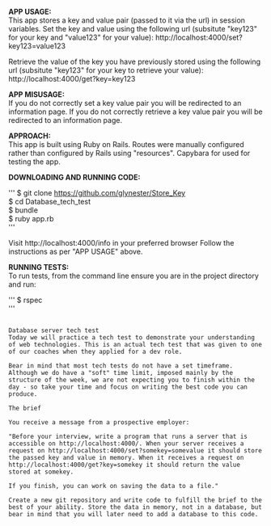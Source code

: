 **APP USAGE:**  
This app stores a key and value pair (passed to it via the url) in session variables.
Set the key and value using the following url
(subsitute "key123" for your key and "value123" for your value):
http://localhost:4000/set?key123=value123

Retrieve the value of the key you have previously stored using the following url
(subsitute "key123" for your key to retrieve your value):
http://localhost:4000/get?key=key123

**APP MISUSAGE:**  
If you do not correctly set a key value pair you will be redirected to an information page.
If you do not correctly retrieve a key value pair you will be redirected to an information page.

**APPROACH:**  
This app is built using Ruby on Rails.
Routes were manually configured rather than configured by Rails using "resources".
Capybara for used for testing the app.

**DOWNLOADING AND RUNNING CODE:**  

'''
$ git clone https://github.com/glynester/Store_Key  
$ cd Database_tech_test  
$ bundle  
$ ruby app.rb  
'''

Visit http://localhost:4000/info in your preferred browser
Follow the instructions as per "APP USAGE" above. 

**RUNNING TESTS:**  
To run tests, from the command line ensure you are in the project directory and run:

'''
$ rspec  
'''

~~~~~~~~~~~~~~~~~~~~~~~~~~~~~~~~~~~~~~~~~~~~~~~~~~~~~~

Database server tech test
Today we will practice a tech test to demonstrate your understanding of web technologies. This is an actual tech test that was given to one of our coaches when they applied for a dev role.

Bear in mind that most tech tests do not have a set timeframe. Although we do have a "soft" time limit, imposed mainly by the structure of the week, we are not expecting you to finish within the day - so take your time and focus on writing the best code you can produce.

The brief

You receive a message from a prospective employer:

"Before your interview, write a program that runs a server that is accessible on http://localhost:4000/. When your server receives a request on http://localhost:4000/set?somekey=somevalue it should store the passed key and value in memory. When it receives a request on http://localhost:4000/get?key=somekey it should return the value stored at somekey.

If you finish, you can work on saving the data to a file."

Create a new git repository and write code to fulfill the brief to the best of your ability. Store the data in memory, not in a database, but bear in mind that you will later need to add a database to this code.
